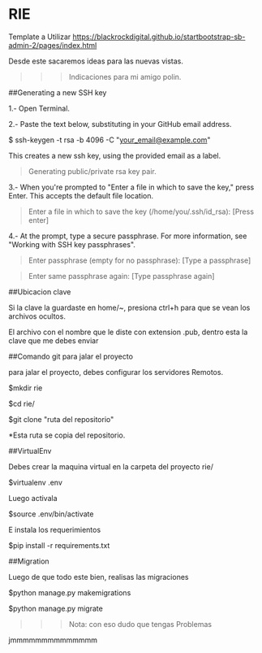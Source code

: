 # RIE

Template a Utilizar https://blackrockdigital.github.io/startbootstrap-sb-admin-2/pages/index.html

Desde este sacaremos ideas para las nuevas vistas.

>>>Indicaciones para mi amigo polin.

##Generating a new SSH key

1.- Open Terminal.

2.- Paste the text below, substituting in your GitHub email address.

$ ssh-keygen -t rsa -b 4096 -C "your_email@example.com"

This creates a new ssh key, using the provided email as a label.

>Generating public/private rsa key pair.

3.- When you're prompted to "Enter a file in which to save the key," press Enter. This accepts the default file location.

>Enter a file in which to save the key (/home/you/.ssh/id_rsa): [Press enter]

4.- At the prompt, type a secure passphrase. For more information, see "Working with SSH key passphrases".

>Enter passphrase (empty for no passphrase): [Type a passphrase]

>Enter same passphrase again: [Type passphrase again]

##Ubicacion clave

Si la clave la guardaste en home/~, presiona ctrl+h para que se vean los archivos ocultos.

El archivo con el nombre que le diste con extension .pub, dentro esta la clave que me debes enviar

##Comando git para jalar el proyecto

para jalar el proyecto, debes configurar los servidores Remotos.

$mkdir rie

$cd rie/

$git clone "ruta del repositorio"

*Esta ruta se copia del repositorio.

##VirtualEnv

Debes crear la maquina virtual en la carpeta del proyecto rie/

$virtualenv .env

Luego activala

$source .env/bin/activate

E instala los requerimientos

$pip install -r requirements.txt

##Migration

Luego de que todo este bien, realisas las migraciones

$python manage.py makemigrations

$python manage.py migrate


>>>Nota: con eso dudo que tengas Problemas

jmmmmmmmmmmmmmm
